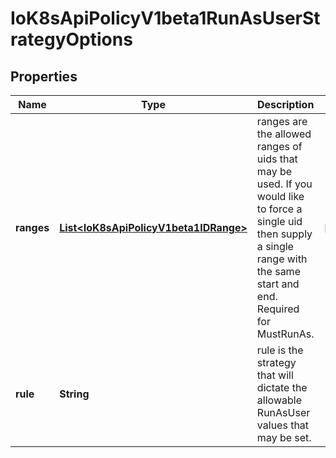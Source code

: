 
# IoK8sApiPolicyV1beta1RunAsUserStrategyOptions

## Properties
Name | Type | Description | Notes
------------ | ------------- | ------------- | -------------
**ranges** | [**List&lt;IoK8sApiPolicyV1beta1IDRange&gt;**](IoK8sApiPolicyV1beta1IDRange.md) | ranges are the allowed ranges of uids that may be used. If you would like to force a single uid then supply a single range with the same start and end. Required for MustRunAs. |  [optional]
**rule** | **String** | rule is the strategy that will dictate the allowable RunAsUser values that may be set. | 




